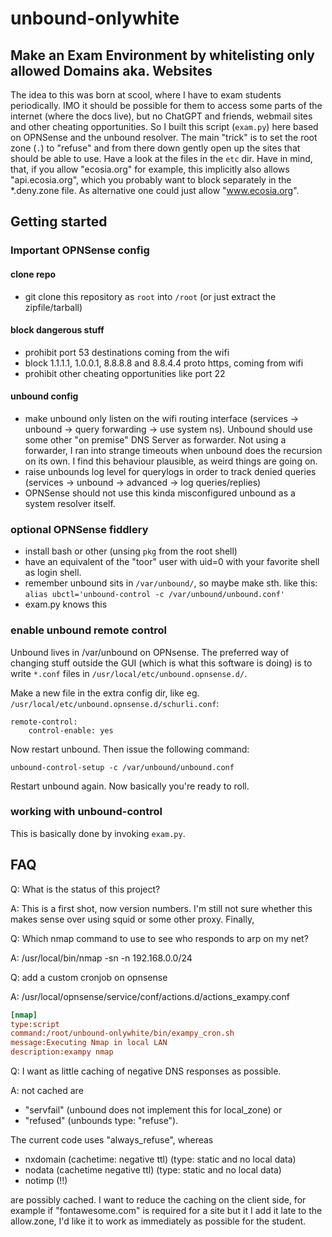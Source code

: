 # unbound-onlywhite

## Make an Exam Environment by whitelisting only allowed Domains aka. Websites

The idea to this was born at scool, where I have to exam students periodically. IMO it should be possible for them to access some parts
of the internet (where the docs live), but no ChatGPT and friends, webmail sites and other cheating opportunities. So I built this script (`exam.py`) here based on OPNSense and the unbound resolver. The main "trick" is to set the root zone (`.`) to "refuse" and from there down gently open up the sites that should be able to use. Have a look at the files in the `etc` dir. Have in mind, that, if you allow "ecosia.org" for example, this implicitly also allows "api.ecosia.org", which you probably want to block separately in the *.deny.zone file. As alternative one could just allow "www.ecosia.org".

## Getting started

### Important OPNSense config

#### clone repo

- git clone this repository as `root` into `/root` (or just extract the zipfile/tarball)

#### block dangerous stuff

- prohibit port 53 destinations coming from the wifi
- block 1.1.1.1, 1.0.0.1, 8.8.8.8 and 8.8.4.4 proto https, coming from wifi
- prohibit other cheating opportunities like port 22

#### unbound config

- make unbound only listen on the wifi routing interface (services -> unbound -> query forwarding -> use system ns). Unbound should use some other "on premise" DNS Server as forwarder. Not using a forwarder, I ran into strange timeouts when unbound does the recursion on its own. I find this behaviour plausible, as weird things are going on.
- raise unbounds log level for querylogs in order to track denied queries (services -> unbound -> advanced -> log queries/replies)
- OPNSense should not use this kinda misconfigured unbound as a system resolver itself.

### optional OPNSense fiddlery

- install bash or other (unsing `pkg` from the root shell)
- have an equivalent of the "toor" user with uid=0 with your favorite shell as login shell.
- remember unbound sits in `/var/unbound/`, so maybe make sth. like this: `alias ubctl='unbound-control -c /var/unbound/unbound.conf'`
- exam.py knows this

### enable unbound remote control

Unbound lives in /var/unbound on OPNsense. The preferred way of changing stuff outside the GUI (which is what this software is doing) is to write `*.conf` files in `/usr/local/etc/unbound.opnsense.d/`.

Make a new file in the extra config dir, like eg. `/usr/local/etc/unbound.opnsense.d/schurli.conf`:

```config
remote-control:
    control-enable: yes
```

Now restart unbound. Then issue the following command:

```shell
unbound-control-setup -c /var/unbound/unbound.conf
```

Restart unbound again. Now basically you're ready to roll.

### working with unbound-control

This is basically done by invoking `exam.py`.

## FAQ

Q: What is the status of this project?

A: This is a first shot, now version numbers. I'm still not sure whether this makes sense over using squid or some other proxy. Finally,

Q: Which nmap command to use to see who responds to arp on my net?

A: /usr/local/bin/nmap -sn -n 192.168.0.0/24

Q: add a custom cronjob on opnsense

A: /usr/local/opnsense/service/conf/actions.d/actions_exampy.conf

```ini
[nmap]
type:script
command:/root/unbound-onlywhite/bin/exampy_cron.sh
message:Executing Nmap in local LAN
description:exampy nmap
```

Q: I want as little caching of negative DNS responses as possible.

A: not cached are

- "servfail" (unbound does not implement this for local_zone) or
- "refused" (unbounds type: "refuse").

The current code uses "always_refuse", whereas

- nxdomain (cachetime: negative ttl) (type: static and no local data)
- nodata (cachetime negative ttl) (type: static and no local data)
- notimp (!!)

are possibly cached. I want to reduce the caching on the client side, for example if "fontawesome.com" is required for a site but it I add it late to the allow.zone, I'd like it to work as immediately as possible for the student.
